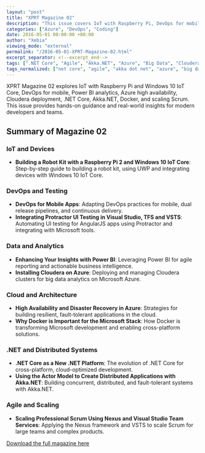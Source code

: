 ```yaml
---
layout: "post"
title: "XPRT Magazine 02"
description: "This issue covers IoT with Raspberry Pi, DevOps for mobile, Power BI, Azure high availability, Cloudera, .NET Core, Akka.NET, Docker, and scaling Scrum."
categories: ["Azure", "DevOps", "Coding"]
date: 2016-05-01 00:00:00 +00:00
author: "Xebia"
viewing_mode: "external"
permalink: "/2016-05-01-XPRT-Magazine-02.html"
excerpt_separator: <!--excerpt_end-->
tags: [".NET Core", "Agile", "Akka.NET", "Azure", "Big Data", "Cloudera", "Coding", "Community", "DevOps", "Distributed Systems", "Docker", "IoT", "Magazines", "Mobile Apps", "Nexus", "Power BI", "Raspberry Pi", "Scrum", "UI Testing", "UWP", "Visual Studio", "Windows 10 IoT Core"]
tags_normalized: ["net core", "agile", "akka dot net", "azure", "big data", "cloudera", "coding", "community", "devops", "distributed systems", "docker", "iot", "magazines", "mobile apps", "nexus", "power bi", "raspberry pi", "scrum", "ui testing", "uwp", "visual studio", "windows 10 iot core"]
---
```


XPRT Magazine 02 explores IoT with Raspberry Pi and Windows 10 IoT Core, DevOps for mobile, Power BI analytics, Azure high availability, Cloudera deployment, .NET Core, Akka.NET, Docker, and scaling Scrum. This issue provides hands-on guidance and real-world insights for modern developers and teams.
<!--excerpt_end-->

## Summary of Magazine 02

### IoT and Devices

- **Building a Robot Kit with a Raspberry Pi 2 and Windows 10 IoT Core**: Step-by-step guide to building a robot kit, using UWP and integrating devices with Windows 10 IoT Core.

### DevOps and Testing

- **DevOps for Mobile Apps**: Adapting DevOps practices for mobile, dual release pipelines, and continuous delivery.
- **Integrating Protractor UI Testing in Visual Studio, TFS and VSTS**: Automating UI testing for AngularJS apps using Protractor and integrating with Microsoft tools.

### Data and Analytics

- **Enhancing Your Insights with Power BI**: Leveraging Power BI for agile reporting and actionable business intelligence.
- **Installing Cloudera on Azure**: Deploying and managing Cloudera clusters for big data analytics on Microsoft Azure.

### Cloud and Architecture

- **High Availability and Disaster Recovery in Azure**: Strategies for building resilient, fault-tolerant applications in the cloud.
- **Why Docker is Important for the Microsoft Stack**: How Docker is transforming Microsoft development and enabling cross-platform solutions.

### .NET and Distributed Systems

- **.NET Core as a New .NET Platform**: The evolution of .NET Core for cross-platform, cloud-optimized development.
- **Using the Actor Model to Create Distributed Applications with Akka.NET**: Building concurrent, distributed, and fault-tolerant systems with Akka.NET.

### Agile and Scaling

- **Scaling Professional Scrum Using Nexus and Visual Studio Team Services**: Applying the Nexus framework and VSTS to scale Scrum for large teams and complex products.

[Download the full magazine here](https://xebia.com/media/2025/05/Xpirit-magazine-2-final.pdf)
